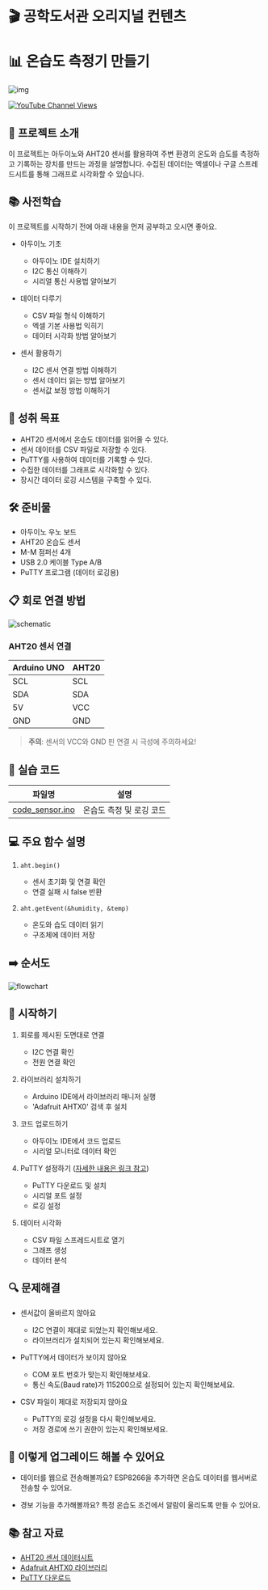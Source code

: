 # 🎬 공학도서관 오리지널 컨텐츠

# 📊 온습도 측정기 만들기

![img](./img/5_Logging_cover.jpg)

[![YouTube Channel Views](https://img.shields.io/badge/YouTube-FF0000?style=for-the-badge&logo=youtube&logoColor=white)](https://youtu.be/MR2QqXCNLw0?si=WmBGlCCP_SvbRK-K)

## 📝 프로젝트 소개
이 프로젝트는 아두이노와 AHT20 센서를 활용하여 주변 환경의 온도와 습도를 측정하고 기록하는 장치를 만드는 과정을 설명합니다. 수집된 데이터는 엑셀이나 구글 스프레드시트를 통해 그래프로 시각화할 수 있습니다.

## 📚 사전학습
이 프로젝트를 시작하기 전에 아래 내용을 먼저 공부하고 오시면 좋아요.

- 아두이노 기초
  - 아두이노 IDE 설치하기
  - I2C 통신 이해하기
  - 시리얼 통신 사용법 알아보기

- 데이터 다루기
  - CSV 파일 형식 이해하기
  - 엑셀 기본 사용법 익히기
  - 데이터 시각화 방법 알아보기

- 센서 활용하기
  - I2C 센서 연결 방법 이해하기
  - 센서 데이터 읽는 방법 알아보기
  - 센서값 보정 방법 이해하기

## 🎯 성취 목표
- AHT20 센서에서 온습도 데이터를 읽어올 수 있다.
- 센서 데이터를 CSV 파일로 저장할 수 있다.
- PuTTY를 사용하여 데이터를 기록할 수 있다.
- 수집한 데이터를 그래프로 시각화할 수 있다.
- 장시간 데이터 로깅 시스템을 구축할 수 있다.

## 🛠 준비물
- 아두이노 우노 보드
- AHT20 온습도 센서
- M-M 점퍼선 4개
- USB 2.0 케이블 Type A/B
- PuTTY 프로그램 (데이터 로깅용)

## 📋 회로 연결 방법
![schematic](./img/schematic.png)

### AHT20 센서 연결
| Arduino UNO | AHT20 |
|------------|-------|
| SCL        | SCL   |
| SDA        | SDA   |
| 5V         | VCC   |
| GND        | GND   |

> **주의**: 센서의 VCC와 GND 핀 연결 시 극성에 주의하세요!

## 💾 실습 코드
| 파일명 | 설명 |
|--------|------|
| [code_sensor.ino](./src/code_sensor.ino) | 온습도 측정 및 로깅 코드 |

## 💻 주요 함수 설명
1. `aht.begin()`
   - 센서 초기화 및 연결 확인
   - 연결 실패 시 false 반환

2. `aht.getEvent(&humidity, &temp)`
   - 온도와 습도 데이터 읽기
   - 구조체에 데이터 저장

## ➡️ 순서도
![flowchart](./img/5_Logging_flowchart.jpg)

## 🚀 시작하기
1. 회로를 제시된 도면대로 연결
   - I2C 연결 확인
   - 전원 연결 확인

2. 라이브러리 설치하기
   - Arduino IDE에서 라이브러리 매니저 실행
   - 'Adafruit AHTX0' 검색 후 설치

3. 코드 업로드하기
   - 아두이노 IDE에서 코드 업로드
   - 시리얼 모니터로 데이터 확인

4. PuTTY 설정하기  ([자세한 내용은 링크 참고](./doc/putty.md))
   - PuTTY 다운로드 및 설치
   - 시리얼 포트 설정
   - 로깅 설정

5. 데이터 시각화
   - CSV 파일 스프레드시트로 열기
   - 그래프 생성
   - 데이터 분석

## 🔍 문제해결
- 센서값이 올바르지 않아요
  - I2C 연결이 제대로 되었는지 확인해보세요.
  - 라이브러리가 설치되어 있는지 확인해보세요.

- PuTTY에서 데이터가 보이지 않아요
  - COM 포트 번호가 맞는지 확인해보세요.
  - 통신 속도(Baud rate)가 115200으로 설정되어 있는지 확인해보세요.

- CSV 파일이 제대로 저장되지 않아요
  - PuTTY의 로깅 설정을 다시 확인해보세요.
  - 저장 경로에 쓰기 권한이 있는지 확인해보세요.

## 🌟 이렇게 업그레이드 해볼 수 있어요

- 데이터를 웹으로 전송해볼까요?
  ESP8266을 추가하면 온습도 데이터를 웹서버로 전송할 수 있어요.

- 경보 기능을 추가해볼까요?
  특정 온습도 조건에서 알람이 울리도록 만들 수 있어요.

## 📚 참고 자료
- [AHT20 센서 데이터시트](https://vctec.co.kr/product/aht20-%EC%98%A8%EC%8A%B5%EB%8F%84-%EC%84%BC%EC%84%9C-i2c-aht20-temperature-humidity-sensor-i2c/19724/)
- [Adafruit AHTX0 라이브러리](https://github.com/adafruit/Adafruit_AHTX0)
- [PuTTY 다운로드](https://www.chiark.greenend.org.uk/~sgtatham/putty/latest.html)
